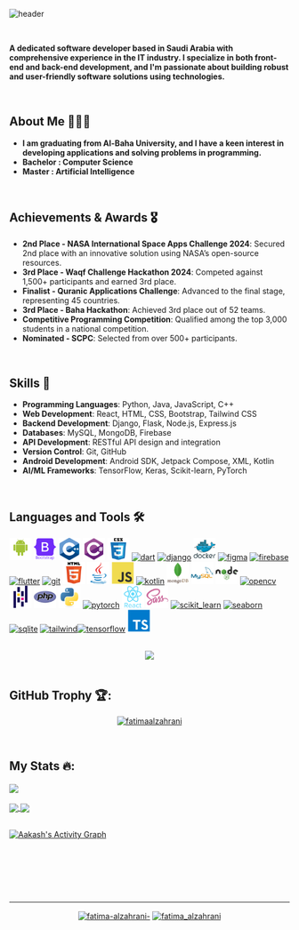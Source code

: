 <!--<h1 align="center">Salam
  <img src="https://media.giphy.com/media/hvRJCLFzcasrR4ia7z/giphy.gif" width="30px"/>
 , I'am Fatima ALzahrani</h1>
 <div id="header" align="center">
  <img src="https://media.giphy.com/media/v1.Y2lkPTc5MGI3NjExeWZ4czA1ODR1M2piOXl6cDQ4d2w1ZzdiMnJtYzFqcDZxdHdpaW91NiZlcD12MV9pbnRlcm5hbF9naWZfYnlfaWQmY3Q9Zw/Rpl1sod1vCXK0L2SUN/giphy.gif" width="500"/>
</div>
 !-->
![header](https://capsule-render.vercel.app/api?type=waving&height=300&color=gradient&text=Fatima%20Alzahrani&customColorList=25,22)
<br>


<br>

**A dedicated software developer based in Saudi Arabia with comprehensive experience in the IT industry. I specialize in both front-end and back-end development, and I'm passionate about building robust and user-friendly software solutions using technologies.**

<br>

## About Me 👩🏻‍💻
- **I am graduating from Al-Baha University, and I have a keen interest in developing applications and solving problems in programming.**
- **Bachelor : Computer Science**
- **Master : Artificial Intelligence**

<br>

## Achievements & Awards 🎖️
- **2nd Place - NASA International Space Apps Challenge 2024**: Secured 2nd place with an innovative solution using NASA’s open-source resources.
- **3rd Place - Waqf Challenge Hackathon 2024**: Competed against 1,500+ participants and earned 3rd place.
- **Finalist - Quranic Applications Challenge**: Advanced to the final stage, representing 45 countries.
- **3rd Place - Baha Hackathon**: Achieved 3rd place out of 52 teams.
- **Competitive Programming Competition**:
Qualified among the top 3,000 students in a national competition.
- **Nominated - SCPC**: Selected from over 500+ participants.

<br>

## Skills 🦾
- **Programming Languages**: Python, Java, JavaScript, C++
- **Web Development**: React, HTML, CSS, Bootstrap, Tailwind CSS
- **Backend Development**: Django, Flask, Node.js, Express.js
- **Databases**: MySQL, MongoDB, Firebase
- **API Development**: RESTful API design and integration
- **Version Control**: Git, GitHub
- **Android Development**: Android SDK, Jetpack Compose, XML, Kotlin
- **AI/ML Frameworks**: TensorFlow, Keras, Scikit-learn, PyTorch

<br>

## Languages and Tools 🛠️
<p align="left">
  <a href="https://developer.android.com" target="_blank" rel="noreferrer"><img
      src="https://raw.githubusercontent.com/devicons/devicon/master/icons/android/android-original-wordmark.svg"
      alt="android"
      width="40"
      height="40"
    /></a>
  <a href="https://getbootstrap.com" target="_blank" rel="noreferrer"><img
      src="https://raw.githubusercontent.com/devicons/devicon/master/icons/bootstrap/bootstrap-plain-wordmark.svg"
      alt="bootstrap"
      width="40"
      height="40"
    /></a>
  <a href="https://www.w3schools.com/cpp/" target="_blank" rel="noreferrer"><img
      src="https://raw.githubusercontent.com/devicons/devicon/master/icons/cplusplus/cplusplus-original.svg"
      alt="cplusplus"
      width="40"
      height="40"
    /></a>
  <a href="https://www.w3schools.com/cs/" target="_blank" rel="noreferrer"><img
      src="https://raw.githubusercontent.com/devicons/devicon/master/icons/csharp/csharp-original.svg"
      alt="csharp"
      width="40"
      height="40"
    /></a>
  <a href="https://www.w3schools.com/css/" target="_blank" rel="noreferrer"><img
      src="https://raw.githubusercontent.com/devicons/devicon/master/icons/css3/css3-original-wordmark.svg"
      alt="css3"
      width="40"
      height="40"
    /></a>
  <a href="https://dart.dev" target="_blank" rel="noreferrer"><img
      src="https://www.vectorlogo.zone/logos/dartlang/dartlang-icon.svg"
      alt="dart"
      width="40"
      height="40"
    /></a>
  <a href="https://www.djangoproject.com/" target="_blank" rel="noreferrer"><img
      src="https://cdn.worldvectorlogo.com/logos/django.svg"
      alt="django"
      width="40"
      height="40"
    /></a>
  <a href="https://www.docker.com/" target="_blank" rel="noreferrer"><img
      src="https://raw.githubusercontent.com/devicons/devicon/master/icons/docker/docker-original-wordmark.svg"
      alt="docker"
      width="40"
      height="40"
    /></a>
  <a href="https://www.figma.com/" target="_blank" rel="noreferrer"><img
      src="https://www.vectorlogo.zone/logos/figma/figma-icon.svg"
      alt="figma"
      width="40"
      height="40"
    /></a>
  <a href="https://firebase.google.com/" target="_blank" rel="noreferrer"><img
      src="https://www.vectorlogo.zone/logos/firebase/firebase-icon.svg"
      alt="firebase"
      width="40"
      height="40"
    /></a>
  <a href="https://flutter.dev" target="_blank" rel="noreferrer"><img
      src="https://www.vectorlogo.zone/logos/flutterio/flutterio-icon.svg"
      alt="flutter"
      width="40"
      height="40"
    /></a>
  <a href="https://git-scm.com/" target="_blank" rel="noreferrer"><img
      src="https://www.vectorlogo.zone/logos/git-scm/git-scm-icon.svg"
      alt="git"
      width="40"
      height="40"
    /></a>
  <a href="https://www.w3.org/html/" target="_blank" rel="noreferrer"><img
      src="https://raw.githubusercontent.com/devicons/devicon/master/icons/html5/html5-original-wordmark.svg"
      alt="html5"
      width="40"
      height="40"
    /></a>
  <a href="https://www.java.com" target="_blank" rel="noreferrer"><img
      src="https://raw.githubusercontent.com/devicons/devicon/master/icons/java/java-original.svg"
      alt="java"
      width="40"
      height="40"
    /></a>
  <a
    href="https://developer.mozilla.org/en-US/docs/Web/JavaScript"
    target="_blank"
    rel="noreferrer"
  ><img
      src="https://raw.githubusercontent.com/devicons/devicon/master/icons/javascript/javascript-original.svg"
      alt="javascript"
      width="40"
      height="40"
    /></a>
  <a href="https://kotlinlang.org" target="_blank" rel="noreferrer"><img
      src="https://www.vectorlogo.zone/logos/kotlinlang/kotlinlang-icon.svg"
      alt="kotlin"
      width="40"
      height="40"
    /></a>
  <a href="https://www.mongodb.com/" target="_blank" rel="noreferrer"><img
      src="https://raw.githubusercontent.com/devicons/devicon/master/icons/mongodb/mongodb-original-wordmark.svg"
      alt="mongodb"
      width="40"
      height="40"
    /></a>
  <a href="https://www.mysql.com/" target="_blank" rel="noreferrer"><img
      src="https://raw.githubusercontent.com/devicons/devicon/master/icons/mysql/mysql-original-wordmark.svg"
      alt="mysql"
      width="40"
      height="40"
    /></a>
  <a href="https://nodejs.org" target="_blank" rel="noreferrer"><img
      src="https://raw.githubusercontent.com/devicons/devicon/master/icons/nodejs/nodejs-original-wordmark.svg"
      alt="nodejs"
      width="40"
      height="40"
    /></a>
  <a href="https://opencv.org/" target="_blank" rel="noreferrer"><img
      src="https://www.vectorlogo.zone/logos/opencv/opencv-icon.svg"
      alt="opencv"
      width="40"
      height="40"
    /></a>
  <a href="https://pandas.pydata.org/" target="_blank" rel="noreferrer"><img
      src="https://raw.githubusercontent.com/devicons/devicon/2ae2a900d2f041da66e950e4d48052658d850630/icons/pandas/pandas-original.svg"
      alt="pandas"
      width="40"
      height="40"
    /></a>
  <a href="https://www.php.net" target="_blank" rel="noreferrer"><img
      src="https://raw.githubusercontent.com/devicons/devicon/master/icons/php/php-original.svg"
      alt="php"
      width="40"
      height="40"
    /></a>
  <a href="https://www.python.org" target="_blank" rel="noreferrer"><img
      src="https://raw.githubusercontent.com/devicons/devicon/master/icons/python/python-original.svg"
      alt="python"
      width="40"
      height="40"
    /></a>
  <a href="https://pytorch.org/" target="_blank" rel="noreferrer"><img
      src="https://www.vectorlogo.zone/logos/pytorch/pytorch-icon.svg"
      alt="pytorch"
      width="40"
      height="40"
    /></a>
  <a href="https://reactjs.org/" target="_blank" rel="noreferrer"><img
      src="https://raw.githubusercontent.com/devicons/devicon/master/icons/react/react-original-wordmark.svg"
      alt="react"
      width="40"
      height="40"
    /></a>
  <a href="https://sass-lang.com" target="_blank" rel="noreferrer"><img
      src="https://raw.githubusercontent.com/devicons/devicon/master/icons/sass/sass-original.svg"
      alt="sass"
      width="40"
      height="40"
    /></a>
  <a href="https://scikit-learn.org/" target="_blank" rel="noreferrer"><img
      src="https://upload.wikimedia.org/wikipedia/commons/0/05/Scikit_learn_logo_small.svg"
      alt="scikit_learn"
      width="40"
      height="40"
    /></a>
  <a href="https://seaborn.pydata.org/" target="_blank" rel="noreferrer"><img
      src="https://seaborn.pydata.org/_images/logo-mark-lightbg.svg"
      alt="seaborn"
      width="40"
      height="40"
    /></a>
  <a href="https://www.sqlite.org/" target="_blank" rel="noreferrer"><img
      src="https://www.vectorlogo.zone/logos/sqlite/sqlite-icon.svg"
      alt="sqlite"
      width="40"
      height="40"
    /></a>
  <a href="https://tailwindcss.com/" target="_blank" rel="noreferrer"
    ><img
      src="https://www.vectorlogo.zone/logos/tailwindcss/tailwindcss-icon.svg"
      alt="tailwind"
      width="40"
      height="40" /></a
  ><a href="https://www.tensorflow.org" target="_blank" rel="noreferrer"
    ><img
      src="https://www.vectorlogo.zone/logos/tensorflow/tensorflow-icon.svg"
      alt="tensorflow"
      width="40"
      height="40"
  /></a>
  <a href="https://www.typescriptlang.org/" target="_blank" rel="noreferrer"
    ><img
      src="https://raw.githubusercontent.com/devicons/devicon/master/icons/typescript/typescript-original.svg"
      alt="typescript"
      width="40"
      height="40"
  /></a>
</p>

<br>

<div align="center">
 <img src="https://komarev.com/ghpvc/?username=fatimaalzahrani&label=Profile%20views&color=957CB7&style=plastic" width="200" />
</div>


<br>

## GitHub Trophy 🏆:

<p align="center"> <a href="https://github.com/ryo-ma/github-profile-trophy"><img src="https://github-profile-trophy.vercel.app/?username=FATIMAALZAHRANI&theme=onedark&column=5&margin-w=8&margin-h=8" alt="fatimaalzahrani" /></a> </p>

<br>


<!--
## Skills

Here's a glimpse of the skills I bring to the table:
- **Front-End Technologies**: React.js (including Redux.js, Redux Thunk, and Redux/Toolkit), HTML5, Vanilla JS
- **Back-End Technologies**: Ruby on Rails, Node.js, Express.js, GraphQL, Apollo, Django (Beginner)
- **Deployment**: Render, Vercel, Netlify, Railway.app, Heroku
- **Programming Languages**: JavaScript, Ruby, Python, Embedded C/C++
- **Databases**: MySQL, PostgreSQL, MongoDB, MariaDB
- **Testing**: Jest, RSpec, Rubocop, Capybara
- **Bundle Technologies**: Vite, Webpack, Parcel
- **Styling**: Ant Design, TailwindCSS, Chakra-UI, styled-components, SASS/SCSS, Bootstrap, CSS3

## What I'm doing presently?

- 🔭 I’m currently working on full-stack projects using the React library on the front end and Ruby on Rails on the back end.
- 🌱 I’m currently learning SSR, PWA's and other popular CSS frameworks. 
- 👯 I’m looking to collaborate on **Open Source** and **IoT** projects. 
- 💬 Ask me *anything* about `Technology`
- 📫 <a href="mailto:dev.aakashv@gmail.com">Send an email</a> 
- 😄 Pronouns: He / Him
- ⚡ Fun fact: I love electronics and programming.
-->
## My Stats 🔥:


<a href="https://github.com/FatimaALzahrani">
  <img align="center" src="https://github-readme-stats.vercel.app/api/top-langs/?username=FatimaALzahrani&layout=compact&langs_count=9&show_icons=true&theme=prussian&hide_border=true&text_color=ffffff" width="500" />
</a>
<br />
<br />
<a href="https://github.com/FatimaALzahrani">
  <img align="center" src="https://github-readme-stats.vercel.app/api?username=FatimaALzahrani&show_icons=true&theme=prussian&hide_border=true&text_color=ffffff" width="500" />
</a>
<a href="https://github.com/FatimaALzahrani">
  <img align="center" src="https://github-readme-streak-stats.herokuapp.com/?user=FatimaALzahrani&theme=prussian&hide_border=true&text_color=ffffff" width="500" />
</a>
<br />
<br />
<a href="https://github.com/FatimaALzahrani">
  
  ![Aakash's Activity Graph](https://github-readme-activity-graph.vercel.app/graph?username=FatimaALzahrani&theme=tokyo-night&hide_border=true&text_color=ffffff"&color=708090&point=24292e&area=true&hide_border=true)
  
</a>
<br />
<br />
<br />
<br />
<br />
<hr>
<!--
<div align="center">
 <img src="https://komarev.com/ghpvc/?username=fatimaalzahrani&label=Profile%20views&color=0e75b6&style=plastic" width="200" />
</div>
<p align="left"> <img src="https://komarev.com/ghpvc/?username=fatimaalzahrani&label=Profile%20views&color=0e75b6&style=flat" alt="fatimaalzahrani" /> </p>
<p align="left"> <a href="https://github.com/ryo-ma/github-profile-trophy"><img src="https://github-profile-trophy.vercel.app/?username=fatimaalzahrani" alt="fatimaalzahrani" /></a> </p>
<p align="left"> <a href="https://twitter.com/" target="blank"><img src="https://img.shields.io/twitter/follow/?logo=twitter&style=for-the-badge" alt="" /></a> </p>
<h3 align="left">Connect with me:</h3>
-->

<p align="center">
<a href="https://linkedin.com/in/fatima-alzahrani-" target="blank"><img align="center" src="https://raw.githubusercontent.com/rahuldkjain/github-profile-readme-generator/master/src/images/icons/Social/linked-in-alt.svg" alt="fatima-alzahrani-" height="30" width="40" /></a>
<a href="https://www.hackerrank.com/fatima_alzahrani" target="blank"><img align="center" src="https://raw.githubusercontent.com/rahuldkjain/github-profile-readme-generator/master/src/images/icons/Social/hackerrank.svg" alt="fatima_alzahrani" height="30" width="40" /></a>
</p>

<br>




